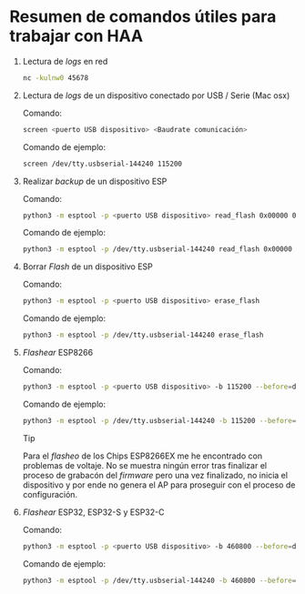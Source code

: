 # Resumen de comandos útiles para trabajar con HAA

1. Lectura de _logs_ en red

    ``` bash
    nc -kulnw0 45678
    ```

2. Lectura de _logs_ de un dispositivo conectado por USB / Serie (Mac osx)

    Comando:

    ``` bash
    screen <puerto USB dispositivo> <Baudrate comunicación>
    ```

    Comando de ejemplo:

    ``` bash
    screen /dev/tty.usbserial-144240 115200
    ```

3. Realizar _backup_ de un dispositivo ESP

    Comando:

    ``` bash
    python3 -m esptool -p <puerto USB dispositivo> read_flash 0x00000 0x100000 <Nombre del archivo _backup_>
    ```

    Comando de ejemplo:

    ``` bash
    python3 -m esptool -p /dev/tty.usbserial-144240 read_flash 0x00000 0x100000 fwbackup.bin
    ```

4. Borrar _Flash_ de un dispositivo ESP

    Comando:

    ``` bash
    python3 -m esptool -p <puerto USB dispositivo> erase_flash
    ```

    Comando de ejemplo:

    ``` bash
    python3 -m esptool -p /dev/tty.usbserial-144240 erase_flash
    ```

5. _Flashear_ ESP8266

    Comando:

    ``` bash
    python3 -m esptool -p <puerto USB dispositivo> -b 115200 --before=default_reset --after=hard_reset write_flash -fs 1MB -fm dout 0x0 <Archivo HAA para _flasear>
    ```

    Comando de ejemplo:

    ``` bash
    python3 -m esptool -p /dev/tty.usbserial-144240 -b 115200 --before=default_reset --after=hard_reset write_flash -fs 1MB -fm dout 0x0 fullhaaboot.bin
    ```

    > [!TIP]
    > Para el _flasheo_ de los Chips ESP8266EX me he encontrado con problemas de voltaje. No se muestra ningún error tras finalizar el proceso de grabacón del _firmware_ pero una vez finalizado, no inicia el dispositivo y por ende no genera el AP para proseguir con el proceso de configuración.

6. _Flashear_ ESP32, ESP32-S y ESP32-C

    Comando:

    ``` bash
    python3 -m esptool -p <puerto USB dispositivo> -b 460800 --before=default_reset --after=hard_reset write_flash -fs 2MB -fm dio 0x0 <Archivo HAA para _flasear>
    ```

    Comando de ejemplo:

    ``` bash
    python3 -m esptool -p /dev/tty.usbserial-144240 -b 460800 --before=default_reset --after=hard_reset write_flash -fs 2MB -fm dio 0x0 fullhaaboot.bin
    ```
